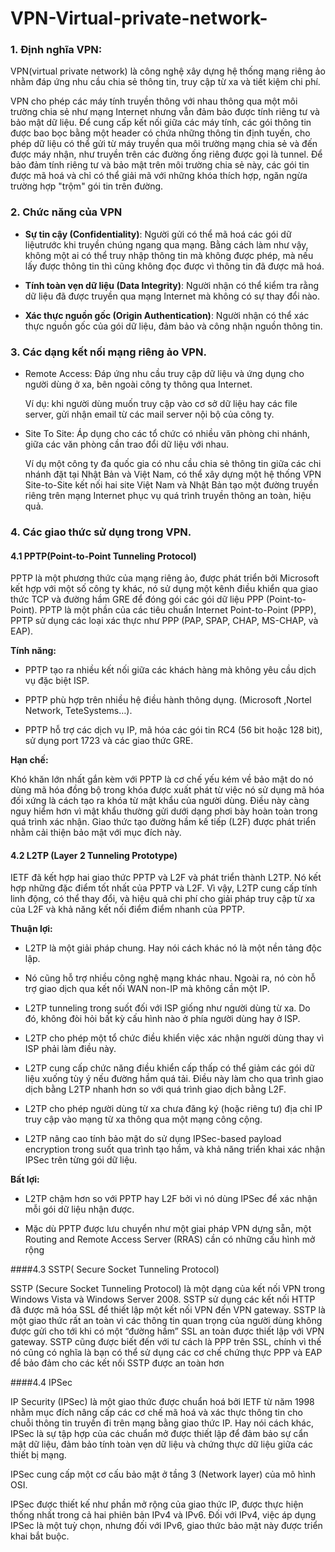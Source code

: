# VPN-Virtual-private-network-


### 1.	Định nghĩa VPN:

VPN(virtual private network) là công nghệ xây dựng hệ thống mạng riêng ảo nhằm đáp ứng nhu cầu chia sẻ thông tin, truy cập từ xa và tiết kiệm chi phí. 

VPN cho phép các máy tính truyền thông với nhau thông qua một môi trường chia sẻ như mạng Internet nhưng vẫn đảm bảo được tính riêng tư và bảo mật dữ liệu. Để cung cấp kết nối giữa các máy tính, các gói thông tin được bao bọc bằng một header có chứa những thông tin định tuyến, cho phép dữ liệu có thể gửi từ máy truyền qua môi trường mạng chia sẻ và đến được máy nhận, như truyền trên các đường ống riêng được gọi là tunnel. Để bảo đảm tính riêng tư và bảo mật trên môi trường chia sẻ này, các gói tin được mã hoá và chỉ có thể giải mã với những khóa thích hợp, ngăn ngừa trường hợp "trộm" gói tin trên đường.


### 2.	Chức năng của VPN

- **Sự tin cậy (Confidentiality)**: Người gửi có thể mã hoá các gói dữ liệutrước  khi  truyền  chúng  ngang  qua  mạng.  Bằng  cách  làm  như  vậy, không một ai có thể  truy nhập thông tin mà không được phép, mà nếu lấy được thông tin thì cũng không đọc được vì thông tin  đã  được mã hoá.
 
-	**Tính  toàn  vẹn  dữ  liệu  (Data  Integrity)**:  Người  nhận  có  thể  kiểm  tra rằng dữ liệu đã  được truyền qua mạng Internet mà không có sự thay đổi nào.

-	**Xác thực nguồn gốc (Origin Authentication)**: Người nhận có thể xác thực nguồn gốc của gói dữ liệu, đảm bảo và công nhận nguồn thông tin.


### 3.	Các dạng kết nối mạng riêng ảo VPN.

- Remote Access: Đáp ứng nhu cầu truy cập dữ liệu và ứng dụng cho người dùng ở xa, bên ngoài công ty thông qua Internet.

  Ví dụ: khi người dùng muốn truy cập vào cơ sở dữ liệu hay các file server, gửi nhận email từ các mail server nội bộ của      công ty.

- Site To Site: Áp dụng cho các tổ chức có nhiều văn phòng chi nhánh, giữa các văn phòng cần trao đổi dữ liệu với nhau. 

  Ví dụ một công ty đa quốc gia có nhu cầu chia sẻ thông tin giữa các chi nhánh đặt tại Nhật Bản và Việt Nam, có thể xây dựng   một hệ thống VPN Site-to-Site kết nối hai site Việt Nam và Nhật Bản tạo một đường truyền riêng trên mạng Internet phục vụ    quá trình truyền thông an toàn, hiệu quả.


### 4.	Các giao thức sử dụng trong VPN.

#### 4.1	PPTP(Point-to-Point Tunneling Protocol)

PPTP là một phương thức của mạng riêng ảo, được phát triển bởi Microsoft kết hợp với một số công ty khác, nó sử dụng một kênh điều khiển qua giao thức TCP và đường  hầm  GRE  để  đóng  gói  các  gói  dữ  liệu  PPP  (Point-to-Point).  PPTP  là  một phần của các tiêu chuẩn Internet Point-to-Point (PPP), PPTP sử  dụng các loại xác thực như PPP (PAP, SPAP, CHAP, MS-CHAP, và EAP).

**Tính năng:**

  - PPTP tạo ra nhiều kết nối giữa các khách hàng mà không yêu cầu dịch vụ đặc biệt ISP.
  
  - PPTP  phù  hợp  trên  nhiều  hệ  điều  hành  thông  dụng.  (Microsoft  ,Nortel Network, TeteSystems…).
  
  - PPTP hỗ  trợ  các dịch vụ  IP, mã hóa các gói tin RC4 (56 bit hoặc 128 bit), sử dụng port 1723 và các giao thức GRE.

**Hạn chế:**

  Khó khăn lớn nhất gắn kèm với PPTP là cơ chế  yếu kém về bảo  mật  do nó 
  dùng  mã  hóa  đồng  bộ  trong  khóa  được  xuất  phát  từ  việc  nó  sử  dụng  mã  hóa  đối xứng là cách tạo ra khóa từ     mật khẩu của người dùng. Điều này càng nguy hiểm hơn vì  mật  khẩu  thường  gửi  dưới  dạng  phơi  bày  hoàn  toàn  trong    quá  trình  xác  nhận. Giao thức tạo đường hầm kế tiếp (L2F) được phát triển nhằm cải thiện bảo mật với mục đích này.


#### 4.2	L2TP (Layer 2 Tunneling Prototype)

IETF đã kết hợp hai giao thức PPTP và L2F và phát triển thành L2TP. Nó kết 
hợp những đặc điểm tốt nhất của PPTP và L2F. Vì vậy, L2TP cung cấp tính linh 
động, có thể thay đổi, và hiệu quả chi phí cho giải pháp truy cập từ xa của L2F và 
khả năng kết nối điểm điểm nhanh của PPTP.

**Thuận lợi:**

  - L2TP là một giải pháp chung. Hay nói cách khác nó là một nền tảng độc lập. 
  
  - Nó cũng hỗ trợ nhiều công nghệ mạng khác nhau. Ngoài ra, nó còn hỗ trợ giao dịch qua kết nối WAN non-IP mà không cần một   IP.
  
  - L2TP  tunneling  trong  suốt  đối  với  ISP  giống  như  người  dùng  từ  xa.  Do  đó, không đòi hỏi bất kỳ cấu hình nào   ở phía người dùng hay ở ISP. 
  
  - L2TP cho phép một tổ chức điều khiển việc xác nhận người dùng thay vì ISP phải làm điều này. 
  
  - L2TP  cung  cấp  chức  năng  điều  khiển  cấp  thấp  có  thể  giảm  các  gói  dữ  liệu xuống tùy ý nếu đường hầm quá tải.   Điều này làm cho qua trình giao dịch bằng L2TP nhanh hơn so với quá trình giao dịch bằng L2F. 
  
  - L2TP cho phép người dùng từ xa chưa đăng ký (hoặc riêng tư) địa chỉ IP truy cập vào mạng từ xa thông qua một mạng công     cộng. 
  
  - L2TP nâng cao tính bảo mật do sử dụng IPSec-based payload encryption trong suốt qua trình tạo hầm, và khả năng triển khai   xác nhận IPSec trên từng gói dữ liệu.

**Bất lợi:**

  - L2TP chậm hơn so với  PPTP hay L2F bởi vì nó dùng IPSec để xác nhận mỗi gói dữ liệu nhận được.
  
  - Mặc dù PPTP được lưu chuyển như một giai pháp VPN dựng sẵn, một Routing and Remote Access Server (RRAS) cần có những cấu   hình mở rộng


####4.3	SSTP( Secure Socket Tunneling Protocol)

SSTP (Secure Socket Tunneling Protocol) là một dạng của kết nối VPN trong Windows Vista và Windows Server 2008. SSTP sử dụng các kết nối HTTP đã được mã hóa SSL để thiết lập một kết nối VPN đến VPN gateway. SSTP là một giao thức rất an toàn vì các thông tin quan trọng của người dùng không được gửi cho tới khi có một “đường hầm” SSL an toàn được thiết lập với VPN gateway. SSTP cũng được biết đến với tư cách là PPP trên SSL, chính vì thế nó cũng có nghĩa là bạn có thể sử dụng các cơ chế chứng thực PPP và EAP để bảo đảm cho các kết nối SSTP được an toàn hơn


####4.4	IPSec 

IP Security (IPSec) là một giao thức được chuẩn hoá bởi IETF từ năm 1998 nhằm mục đích nâng cấp các cơ chế mã hoá và xác thực thông tin cho chuỗi thông tin truyền đi trên mạng bằng giao thức IP. Hay nói cách khác, IPSec là sự tập hợp của các chuẩn mở được thiết lập để đảm bảo sự cẩn mật dữ liệu, đảm bảo tính toàn vẹn dữ liệu và chứng thực dữ liệu giữa các thiết bị mạng.

IPSec cung cấp một cơ cấu bảo mật ở tầng 3 (Network layer) của mô hình OSI.

IPSec được thiết kế như phần mở rộng của giao thức IP, được thực hiện thống nhất trong cả hai phiên bản IPv4 và IPv6. Đối với IPv4, việc áp dụng IPSec là một tuỳ chọn, nhưng đối với IPv6, giao thức bảo mật này được triển khai bắt buộc.
